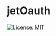 # jetOauth

[![License: MIT](https://img.shields.io/badge/License-MIT-brightgreen.svg)](https://opensource.org/licenses/MIT)